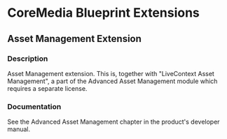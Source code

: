 # CoreMedia Blueprint Extensions

## Asset Management Extension

### Description

Asset Management extension. This is, together with "LiveContext Asset Management", a part of the Advanced Asset Management module which  requires a separate license.

### Documentation

See the Advanced Asset Management chapter in the product's developer manual.
